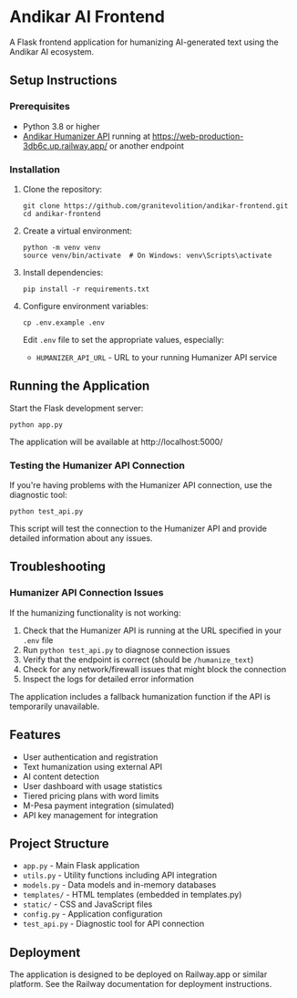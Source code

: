 # Andikar AI Frontend

A Flask frontend application for humanizing AI-generated text using the Andikar AI ecosystem.

## Setup Instructions

### Prerequisites
- Python 3.8 or higher
- [Andikar Humanizer API](https://github.com/granitevolition/text-humanizer-api) running at https://web-production-3db6c.up.railway.app/ or another endpoint

### Installation

1. Clone the repository:
   ```
   git clone https://github.com/granitevolition/andikar-frontend.git
   cd andikar-frontend
   ```

2. Create a virtual environment:
   ```
   python -m venv venv
   source venv/bin/activate  # On Windows: venv\Scripts\activate
   ```

3. Install dependencies:
   ```
   pip install -r requirements.txt
   ```

4. Configure environment variables:
   ```
   cp .env.example .env
   ```
   Edit `.env` file to set the appropriate values, especially:
   - `HUMANIZER_API_URL` - URL to your running Humanizer API service

## Running the Application

Start the Flask development server:
```
python app.py
```

The application will be available at http://localhost:5000/

### Testing the Humanizer API Connection

If you're having problems with the Humanizer API connection, use the diagnostic tool:

```
python test_api.py
```

This script will test the connection to the Humanizer API and provide detailed information about any issues.

## Troubleshooting

### Humanizer API Connection Issues

If the humanizing functionality is not working:

1. Check that the Humanizer API is running at the URL specified in your `.env` file
2. Run `python test_api.py` to diagnose connection issues
3. Verify that the endpoint is correct (should be `/humanize_text`)
4. Check for any network/firewall issues that might block the connection
5. Inspect the logs for detailed error information

The application includes a fallback humanization function if the API is temporarily unavailable.

## Features

- User authentication and registration
- Text humanization using external API
- AI content detection
- User dashboard with usage statistics
- Tiered pricing plans with word limits
- M-Pesa payment integration (simulated)
- API key management for integration

## Project Structure

- `app.py` - Main Flask application
- `utils.py` - Utility functions including API integration
- `models.py` - Data models and in-memory databases
- `templates/` - HTML templates (embedded in templates.py)
- `static/` - CSS and JavaScript files
- `config.py` - Application configuration
- `test_api.py` - Diagnostic tool for API connection

## Deployment

The application is designed to be deployed on Railway.app or similar platform. See the Railway documentation for deployment instructions.
